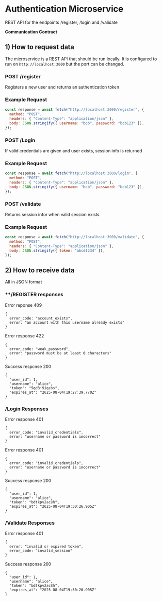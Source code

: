 # Authentication Microservice

REST API for the endpoints /register, /login and /validate

**Communication Contract**

## 1) How to request data

The microservice is a REST API that should be run locally. It is configured to run on `http://localhost:3000` but the port can be changed.

### **POST /register**

Registers a new user and returns an authentication token

### **Example Request**

```js
const response = await fetch("http://localhost:3000/register", {
  method: "POST",
  headers: { "Content-Type": "application/json" },
  body: JSON.stringify({ username: "bob", password: "bob123" }),
});
```

### **POST /Login**

If valid credentials are given and user exists, session info is returned

### **Example Request**

```js
const response = await fetch("http://localhost:3000/login", {
  method: "POST",
  headers: { "Content-Type": "application/json" },
  body: JSON.stringify({ username: "bob", password: "bob123" }),
});
```

### **POST /validate**

Returns session infor when valid session exists

### **Example Request**

```js
const response = await fetch("http://localhost:3000/validate", {
  method: "POST",
  headers: { "Content-Type": "application/json" },
  body: JSON.stringify({ token: "abcd1234" }),
});
```

## 2) How to receive data

All in JSON format

### \*\*/REGISTER responses

Error reponse 409

```
{
  error_code: "account_exists",
  error: "an account with this username already exists"
}
```

Error response 422

```
{
  error_code: "weak_password",
  error: "password must be at least 8 characters"
}
```

Success response 200

```
{
  "user_id": 1,
  "username": "alice",
  "token": "5qd3j9igebs",
  "expires_at": "2025-08-04T19:27:39.770Z"
}
```

### **/Login Responses**

Error response 401

```
{
  error_code: "invalid_credentials",
  error: "username or password is incorrect"
}
```

Error response 401

```
{
  error_code: "invalid_credentials",
  error: "username or password is incorrect"
}
```

Success response 200

```
{
  "user_id": 1,
  "username": "alice",
  "token": "bdtkpv2ac8h",
  "expires_at": "2025-08-04T19:30:26.905Z"
}
```

### **/Validate Responses**

Error response 401

```
{
  error: "invalid or expired token",
  error_code: "invalid_session"
}
```

Success response 200

```
{
  "user_id": 1,
  "username": "alice",
  "token": "bdtkpv2ac8h",
  "expires_at": "2025-08-04T19:30:26.905Z"
}
```
